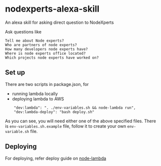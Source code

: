 # nodexperts-alexa-skill
An alexa skill for asking direct question to NodeXperts

Ask questions like

```
Tell me about Node experts?
Who are partners of node experts?
How many developers node experts have?
Where is node experts office located? 
Which projects node experts have worked on?
```

## Set up

There are two scripts in package.json, for
 - running lambda locally
 - deploying lambda to AWS

```
    "dev:lambda": ". ./env-variables.sh && node-lambda run",
    "dev:lambda-deploy": "bash deploy.sh"
```

As you can see, you will need either one of the above specified files.
There is `env-variables.sh.example` file, follow it to create your own `env-variable.sh` file.

## Deploying

For deploying, refer deploy guide on [node-lambda](https://www.npmjs.com/package/node-lambda)